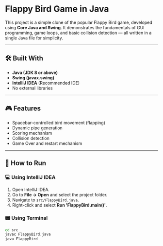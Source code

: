 # Flappy Bird Game in Java

This project is a simple clone of the popular Flappy Bird game, developed using **Core Java and Swing**. It demonstrates the fundamentals of GUI programming, game loops, and basic collision detection — all written in a single Java file for simplicity.

---

## 🛠️ Built With

- **Java (JDK 8 or above)**
- **Swing (javax.swing)**
- **IntelliJ IDEA** (Recommended IDE)
- No external libraries

---

## 🎮 Features

- Spacebar-controlled bird movement (flapping)
- Dynamic pipe generation
- Scoring mechanism
- Collision detection
- Game Over and restart mechanism

---

## 🚀 How to Run

### 💻 Using IntelliJ IDEA

1. Open IntelliJ IDEA.
2. Go to **File → Open** and select the project folder.
3. Navigate to `src/FlappyBird.java`.
4. Right-click and select **Run 'FlappyBird.main()'**.

### 📟 Using Terminal

```bash
cd src
javac FlappyBird.java
java FlappyBird
